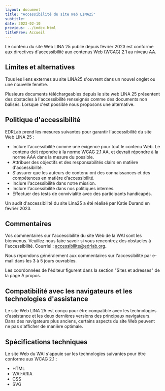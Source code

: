 ```yaml
---
layout: document
title: "Accessibilité du site Web LINA25"
subtitle:
date: 2023-02-10
previous: ../index.html
titlePrev: Accueil
---
```


Le contenu du site Web LINA 25 publié depuis février 2023 est conforme aux directives d'accessibilité aux contenus Web (WCAG) 2.1 au niveau AA. 

## Limites et alternatives


Tous les liens externes au site LINA25 s'ouvrent dans un nouvel onglet ou une nouvelle fenêtre.

Plusieurs documents téléchargeables depuis le site web LINA 25 présentent des obstacles à l'accessibilité renseignés comme des documents non balisés. Lorsque c'est possible nous proposons une alternative.



## Politique d'accessibilité

EDRLab prend les mesures suivantes pour garantir l'accessibilité du site Web LINA 25 :
* Inclure l'accessibilité comme une exigence pour tout le contenu Web. Le contenu doit répondre à la norme WCAG 2.1 AA, et devrait répondre à la norme AAA dans la mesure du possible.
* Attribuer des objectifs et des responsabilités clairs en matière d'accessibilité.
* S'assurer que les auteurs de contenu ont des connaissances et des compétences en matière d'accessibilité.
* Inclure l'accessibilité dans notre mission.
* Inclure l'accessibilité dans nos politiques internes.
* Effectuer des tests de convivialité avec des participants handicapés.

Un audit d'accessibilité du site Lina25 a été réalisé par Katie Durand en février 2023.
## Commentaires

Vos commentaires sur l'accessibilité du site Web de la WAI sont les bienvenus. Veuillez nous faire savoir si vous rencontrez des obstacles à l'accessibilité.
Courriel : accessibilite@edrlab.org.

Nous répondons généralement aux commentaires sur l'accessibilité par e-mail dans les 3 à 5 jours ouvrables. 

Les coordonnées de l'éditeur figurent dans la section "Sites et adresses" de la page À propos.


## Compatibilité avec les navigateurs et les technologies d'assistance
Le site Web LINA 25 est conçu pour être compatible avec les technologies d'assistance et les deux dernières versions des principaux navigateurs.
Dans des navigateurs plus anciens, certains aspects du site Web peuvent ne pas s'afficher de manière optimale. 

## Spécifications techniques
Le site Web du WAI s'appuie sur les technologies suivantes pour être conforme aux WCAG 2.1 :
* HTML
* WAI-ARIA
* CSS
* SVG


<!-- https://www.w3.org/WAI/about/accessibility-statement/ -->

<!-- lang des portions -->

<!-- normaliser ressources -->

